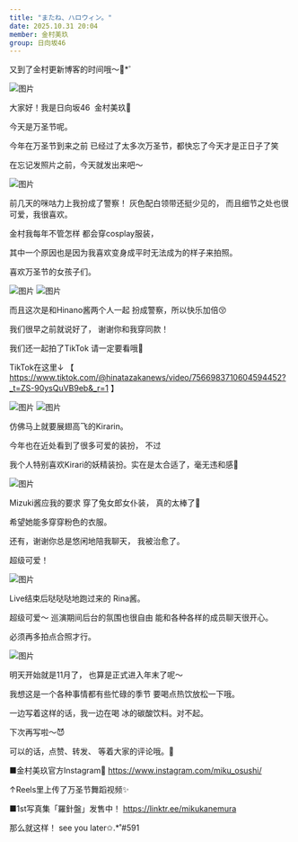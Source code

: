 ```yaml
---
title: "またね、ハロウィン。"
date: 2025.10.31 20:04
member: 金村美玖
group: 日向坂46
---
```


又到了金村更新博客的时间哦〜🔔*゜


![图片](https://cdn.hinatazaka46.com/files/14/diary/official/member/moblog/202510/mob7FWfyg.jpg)


大家好！我是日向坂46  金村美玖👮

今天是万圣节呢。

今年在万圣节到来之前
已经过了太多次万圣节，都快忘了今天才是正日子了笑

在忘记发照片之前，今天就发出来吧〜


![图片](https://cdn.hinatazaka46.com/files/14/diary/official/member/moblog/202510/moboDJLFL.jpg)


前几天的咪咕力上我扮成了警察！
灰色配白领带还挺少见的，
而且细节之处也很可爱，我很喜欢。

金村我每年不管怎样
都会穿cosplay服装，

其中一个原因也是因为我喜欢变身成平时无法成为的样子来拍照。

喜欢万圣节的女孩子们。


![图片](https://cdn.hinatazaka46.com/files/14/diary/official/member/moblog/202510/mobkc2SAy.jpg)
![图片](https://cdn.hinatazaka46.com/files/14/diary/official/member/moblog/202510/mobXlEutf.jpg)


而且这次是和Hinano酱两个人一起
扮成警察，所以快乐加倍😚

我们很早之前就说好了，
谢谢你和我穿同款！

我们还一起拍了TikTok
请一定要看哦🎃

TikTok在这里↓
【
https://www.tiktok.com/@hinatazakanews/video/7566983710604594452?_t=ZS-90ysQuVB9eb&_r=1
】



![图片](https://cdn.hinatazaka46.com/files/14/diary/official/member/moblog/202510/mobt3S3PS.jpg)
![图片](https://cdn.hinatazaka46.com/files/14/diary/official/member/moblog/202510/mob2FM5RO.jpg)


仿佛马上就要展翅高飞的Kirarin。

今年也在近处看到了很多可爱的装扮，
不过

我个人特别喜欢Kirari的妖精装扮。实在是太合适了，毫无违和感🧚


![图片](https://cdn.hinatazaka46.com/files/14/diary/official/member/moblog/202510/mobOSQ6fq.jpg)


Mizuki酱应我的要求
穿了兔女郎女仆装，
真的太棒了🐇

希望她能多穿穿粉色的衣服。

还有，谢谢你总是悠闲地陪我聊天，
我被治愈了。

超级可爱！


![图片](https://cdn.hinatazaka46.com/files/14/diary/official/member/moblog/202510/mobgHSTos.jpg)


Live结束后哒哒哒地跑过来的
Rina酱。

超级可爱〜
巡演期间后台的氛围也很自由
能和各种各样的成员聊天很开心。

必须再多拍点合照才行。


![图片](https://cdn.hinatazaka46.com/files/14/diary/official/member/moblog/202510/mobFsJh7M.jpg)


明天开始就是11月了，
也算是正式进入年末了呢〜

我想这是一个各种事情都有些忙碌的季节
要喝点热饮放松一下哦。

一边写着这样的话，我一边在喝
冰的碳酸饮料。对不起。

下次再写啦〜😈


可以的话，点赞、转发、
等着大家的评论哦。📲


■金村美玖官方Instagram📸
https://www.instagram.com/miku_osushi/

↑Reels里上传了万圣节舞蹈视频✨

■1st写真集「羅針盤」发售中！
https://linktr.ee/mikukanemura


那么就这样！
see you later✩.*˚#591